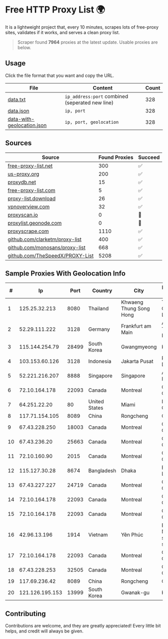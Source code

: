 
# Free HTTP Proxy List 🌍

It is a lightweight project that, every 10 minutes, scrapes lots of free-proxy sites, validates if it works, and serves a clean proxy list.


> Scraper found **7964** proxies at the latest update. Usable proxies are below.

## Usage

Click the file format that you want and copy the URL.


|File|Content|Count|
|----|-------|-----|
|[data.txt](https://raw.githubusercontent.com/themiralay/Proxy-List-World/master/data.txt)|`ip_address:port` combined (seperated new line)|328|
|[data.json](https://raw.githubusercontent.com/themiralay/Proxy-List-World/master/data.json)|`ip, port`|328|
|[data-with-geolocation.json](https://raw.githubusercontent.com/themiralay/Proxy-List-World/master/data-with-geolocation.json)|`ip, port, geolocation`|328|

## Sources

|Source|Found Proxies|Succeed|
|------|-------------|-------|
|[free-proxy-list.net](https://free-proxy-list.net)|300|✅|
|[us-proxy.org](https://www.us-proxy.org)|200|✅|
|[proxydb.net](http://proxydb.net)|15|✅|
|[free-proxy-list.com](https://free-proxy-list.com/?page=&port=&type%5B%5D=http&type%5B%5D=https&up_time=0&search=Search)|5|✅|
|[proxy-list.download](https://www.proxy-list.download/HTTP)|26|✅|
|[vpnoverview.com](https://vpnoverview.com/privacy/anonymous-browsing/free-proxy-servers)|32|✅|
|[proxyscan.io](https://www.proxyscan.io)|0|🚫|
|[proxylist.geonode.com](https://proxylist.geonode.com/api/proxy-list?limit=300&page=1&sort_by=lastChecked&sort_type=desc&protocols=http,https)|0|🚫|
|[proxyscrape.com](https://api.proxyscrape.com/v2/?request=displayproxies&protocol=http&timeout=10000&country=all&ssl=all&anonymity=all)|1110|✅|
|[github.com/clarketm/proxy-list](https://raw.githubusercontent.com/clarketm/proxy-list/master/proxy-list-raw.txt)|400|✅|
|[github.com/monosans/proxy-list](https://raw.githubusercontent.com/monosans/proxy-list/main/proxies/http.txt)|668|✅|
|[github.com/TheSpeedX/PROXY-List](https://raw.githubusercontent.com/TheSpeedX/PROXY-List/master/http.txt)|5208|✅|


## Sample Proxies With Geolocation Info

|#|Ip|Port|Country|City|Internet Service Provider|
|-|--|----|-------|----|-------------------------|
|1|125.25.32.213|8080|Thailand|Khwaeng Thung Song Hong|TOT Public Company Limited|
|2|52.29.111.222|3128|Germany|Frankfurt am Main|Amazon Technologies Inc.|
|3|115.144.254.79|28499|South Korea|Gwangmyeong|Korea Telecom|
|4|103.153.60.126|3128|Indonesia|Jakarta Pusat|PT Era Awan Digital|
|5|52.221.216.207|8888|Singapore|Singapore|Amazon.com, Inc.|
|6|72.10.164.178|22093|Canada|Montreal|GloboTech Communications|
|7|64.251.22.20|80|United States|Miami|Infolink Global Corporation|
|8|117.71.154.105|8089|China|Rongcheng|Chinanet|
|9|67.43.228.250|18003|Canada|Montreal|GloboTech Communications|
|10|67.43.236.20|25663|Canada|Montreal|GloboTech Communications|
|11|72.10.160.90|2015|Canada|Montreal|GloboTech Communications|
|12|115.127.30.28|8674|Bangladesh|Dhaka|BRACNet Limited|
|13|67.43.227.227|24719|Canada|Montreal|GloboTech Communications|
|14|72.10.164.178|22093|Canada|Montreal|GloboTech Communications|
|15|72.10.164.178|22093|Canada|Montreal|GloboTech Communications|
|16|42.96.13.196|1914|Vietnam|Yên Phúc|Bach Kim Network solutions Join stock company|
|17|72.10.164.178|22093|Canada|Montreal|GloboTech Communications|
|18|67.43.228.253|32505|Canada|Montreal|GloboTech Communications|
|19|117.69.236.42|8089|China|Rongcheng|Chinanet|
|20|121.126.195.153|13999|South Korea|Gwanak-gu|Korea Telecom|



## Contributing

Contributions are welcome, and they are greatly appreciated! Every
little bit helps, and credit will always be given.

